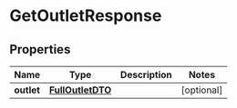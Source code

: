 
# GetOutletResponse

## Properties
| Name | Type | Description | Notes |
| ------------ | ------------- | ------------- | ------------- |
| **outlet** | [**FullOutletDTO**](FullOutletDTO.md) |  |  [optional] |



